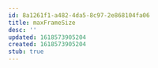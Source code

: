 ```yaml
---
id: 8a1261f1-a482-4da5-8c97-2e868104fa06
title: maxFrameSize
desc: ''
updated: 1618573905204
created: 1618573905204
stub: true
---
```


